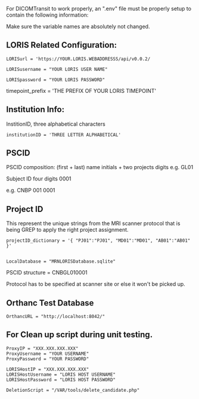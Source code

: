 For DICOMTransit to work properly, an ".env" file must be properly setup to contain the following information:

Make sure the variable names are absolutely not changed.

## LORIS Related Configuration:

``` 
LORISurl = 'https://YOUR.LORIS.WEBADDRESSS/api/v0.0.2/

LORISusername = "YOUR LORIS USER NAME"

LORISpassword = "YOUR LORIS PASSWORD" 
```

timepoint_prefix = 'THE PREFIX OF YOUR LORIS TIMEPOINT'
 
## Institution Info: 


InstitionID, three alphabetical characters
```
institutionID = 'THREE LETTER ALPHABETICAL'
```

## PSCID

PSCID composition:
(first + last) name initials + two projects digits
 e.g. GL01

Subject ID four digits
0001

e.g. CNBP 001 0001

## Project ID
This represent the unique strings from the MRI scanner protocol that is being GREP to apply the right project assignment. 

```
projectID_dictionary = '{ "PJ01":"PJ01", "MD01":"MD01", "AB01":"AB01" }'


LocalDatabase = "MRNLORISDatabase.sqlite"
```
PSCID structure = CNBGL010001

Protocol has to be specified at scanner site or else it won't be picked up.


## Orthanc Test Database
```
OrthancURL = "http://localhost:8042/"
```

## For Clean up script during unit testing.
```
ProxyIP = "XXX.XXX.XXX.XXX"
ProxyUsername = "YOUR USERNAME"
ProxyPassword = "YOUR PASSWORD"

LORISHostIP = "XXX.XXX.XXX.XXX"
LORISHostUsername = "LORIS HOST USERNAME"
LORISHostPassword = "LORIS HOST PASSWORD"

DeletionScript = "/VAR/tools/delete_candidate.php"
```